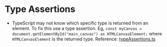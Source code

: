 <h1>Type Assertions</h1>

- TypeScript may not know which specific type is returned from an element. To fix this use a type assertion. Eg, `const myCanvas = document.getElementById("main_canvas") as HTMLCanvasElement;` where `HTMLCanvasElement` is the returned type. Reference: [typeAssertions.ts](typeAssertions.ts)
